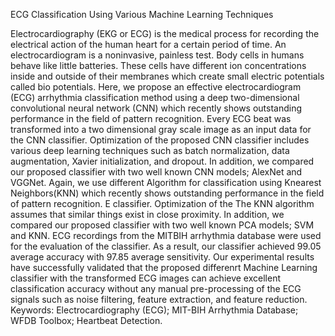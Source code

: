 ECG Classification Using Various Machine Learning Techniques

Electrocardiography (EKG or ECG) is the medical process for recording the electrical
action of the human heart for a certain period of time. An electrocardiogram is a noninvasive,
painless test. Body cells in humans behave like little batteries. These cells have different ion
concentrations inside and outside of their membranes which create small electric potentials
called bio potentials. Here, we propose an effective electrocardiogram (ECG) arrhythmia
classification method using a deep two-dimensional convolutional neural network (CNN)
which recently shows outstanding performance in the field of pattern recognition. Every
ECG beat was transformed into a two dimensional gray scale image as an input data for
the CNN classifier. Optimization of the proposed CNN classifier includes various deep
learning techniques such as batch normalization, data augmentation, Xavier initialization,
and dropout. In addition, we compared our proposed classifier with two well known CNN
models; AlexNet and VGGNet. Again, we use different Algorithm for classification using Knearest
Neighbors(KNN) which recently shows outstanding performance in the field of
pattern recognition. E classifier. Optimization of the The KNN algorithm assumes that
similar things exist in close proximity. In addition, we compared our proposed classifier
with two well known PCA models; SVM and KNN. ECG recordings from the MITBIH
arrhythmia database were used for the evaluation of the classifier. As a result, our classifier
achieved 99.05 average accuracy with 97.85 average sensitivity. Our experimental results
have successfully validated that the proposed differenrt Machine Learning classifier with
the transformed ECG images can achieve excellent classification accuracy without any
manual pre-processing of the ECG signals such as noise filtering, feature extraction, and
feature reduction.
Keywords: Electrocardiography (ECG); MIT-BIH Arrhythmia Database; WFDB
Toolbox; Heartbeat Detection.
